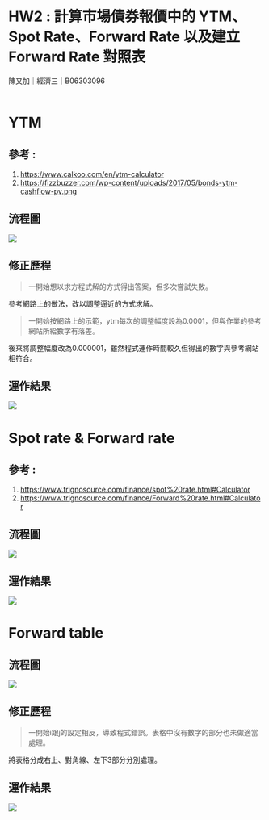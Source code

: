 # HW2 : 計算市場債券報價中的 YTM、Spot Rate、Forward Rate 以及建立 Forward Rate 對照表
陳又加｜經濟三｜B06303096 <br>
<br>
# YTM
## 參考 :<br>
1. https://www.calkoo.com/en/ytm-calculator <br>
2. https://fizzbuzzer.com/wp-content/uploads/2017/05/bonds-ytm-cashflow-pv.png

## 流程圖
![](https://i.imgur.com/kzAFtHg.png)

## 修正歷程
>一開始想以求方程式解的方式得出答案，但多次嘗試失敗。<br>

參考網路上的做法，改以調整逼近的方式求解。

>一開始按網路上的示範，ytm每次的調整幅度設為0.0001，但與作業的參考網站所給數字有落差。<br>

後來將調整幅度改為0.000001，雖然程式運作時間較久但得出的數字與參考網站相符合。

## 運作結果
![](https://i.imgur.com/lQN2Hn5.png)

# Spot rate & Forward rate
## 參考 :<br>
1. https://www.trignosource.com/finance/spot%20rate.html#Calculator
2. https://www.trignosource.com/finance/Forward%20rate.html#Calculator

## 流程圖
![](https://i.imgur.com/bqPs3FA.png)

## 運作結果
![](https://i.imgur.com/JWzOxbB.png)

# Forward table
## 流程圖
![](https://i.imgur.com/X7EfDHz.png)

## 修正歷程
>一開始i跟j的設定相反，導致程式錯誤。表格中沒有數字的部分也未做適當處理。<br>

將表格分成右上、對角線、左下3部分分別處理。

## 運作結果
![](https://i.imgur.com/yjcJyeZ.png)
